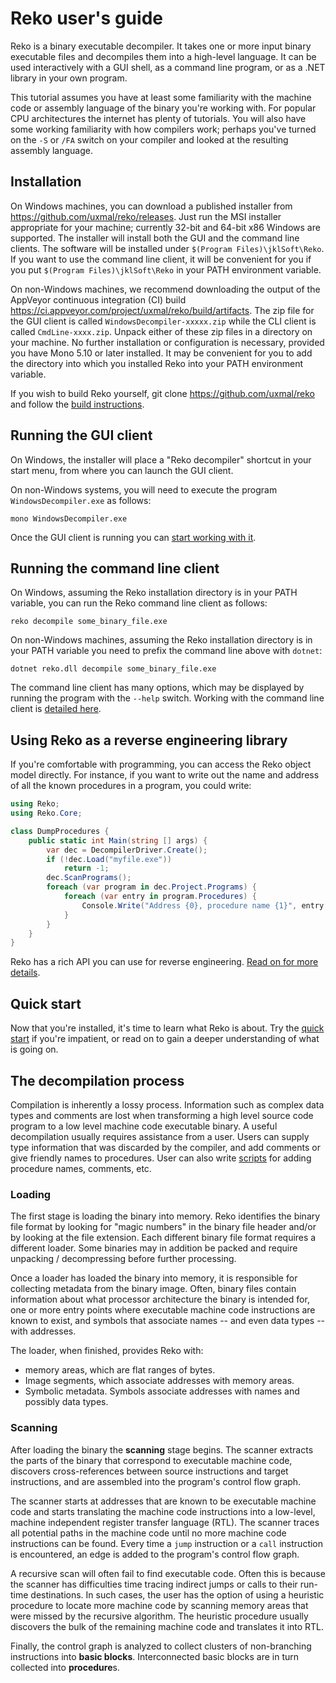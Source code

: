 # Reko user's guide
Reko is a binary executable decompiler. It takes one or more input binary executable files and decompiles them into a high-level language. It can be used interactively with a GUI shell, as a command line program, or as a .NET library in your own program.

This tutorial assumes you have at least some familiarity with the machine code or assembly language of the binary you're working with. For popular CPU architectures the internet has plenty of tutorials. You will also have some working familiarity with how compilers work; perhaps you've turned on the `-S` or `/FA` switch on your compiler and looked at the resulting assembly language. 

## Installation
On Windows machines, you can download a published installer from https://github.com/uxmal/reko/releases. Just run the MSI installer appropriate for your machine; currently 32-bit and 64-bit x86 Windows are supported. The installer will install both the GUI and the command line clients. The software will be installed under `$(Program Files)\jklSoft\Reko`. If you want to use the command line client, it will be convenient for you if you put `$(Program Files)\jklSoft\Reko` in your PATH environment variable.

On non-Windows machines, we recommend downloading the output of the AppVeyor continuous integration (CI) build https://ci.appveyor.com/project/uxmal/reko/build/artifacts. The zip file for the GUI client is called `WindowsDecompiler-xxxxx.zip` while the CLI client is called `CmdLine-xxxx.zip`. Unpack either of these zip files in a directory on your machine. No further installation or configuration is necessary, provided you have Mono 5.10 or later installed. It may be convenient for you to add the directory into which you installed Reko into your PATH environment variable.

If you wish to build Reko yourself, git clone https://github.com/uxmal/reko and follow the [build instructions](../build.md).

## Running the GUI client
On Windows, the installer will place a "Reko decompiler" shortcut in your start menu, from where you can launch the GUI client.

On non-Windows systems, you will need to execute the program `WindowsDecompiler.exe` as follows:
```
mono WindowsDecompiler.exe
```
Once the GUI client is running you can [start working with it](gui.md).

## Running the command line client
On Windows, assuming the Reko installation directory is in your PATH variable, you can run the Reko command line client as follows:
```
reko decompile some_binary_file.exe
```
On non-Windows machines, assuming the Reko installation directory is in your PATH variable you need to prefix the command line above with `dotnet`:
```
dotnet reko.dll decompile some_binary_file.exe
```
The command line client has many options, which may be displayed by running the program with the `--help` switch. Working with the command line client is [detailed here](cli.md).

## Using Reko as a reverse engineering library
If you're comfortable with programming, you can access the Reko object model directly. For instance, if you want to write out the name and address of all the known procedures in a program, you could write:
```C#
using Reko;
using Reko.Core;

class DumpProcedures {
    public static int Main(string [] args) {
        var dec = DecompilerDriver.Create();
        if (!dec.Load("myfile.exe"))
            return -1;
        dec.ScanPrograms();
        foreach (var program in dec.Project.Programs) {
            foreach (var entry in program.Procedures) {
                Console.Write("Address {0}, procedure name {1}", entry.Key, entry.Value);
            }
        }
    }
}
```

Reko has a rich API you can use for reverse engineering. [Read on for more details](api.md).


## Quick start
Now that you're installed, it's time to learn what Reko is about. Try the [quick start](quickstart.md) if you're impatient, or read on to gain a deeper understanding of what is going on.

## The decompilation process
Compilation is inherently a lossy process. Information such as complex data types and comments are lost when transforming a high level source code program to a low level machine code executable binary. A useful decompilation usually requires assistance from a user. Users can supply type information that was discarded by the compiler, and add comments or give friendly names to procedures.
User can also write [scripts](scripting.md) for adding procedure names, comments, etc.

### Loading
The first stage is loading the binary into memory. Reko identifies the binary file format by looking for "magic numbers" in the binary file header and/or by looking at the file extension. Each different binary file format requires a different loader. Some binaries may in addition be packed and require unpacking / decompressing before further processing.

Once a loader has loaded the binary into memory, it is responsible for collecting metadata from the binary image. Often, binary files contain information about what processor architecture the binary is intended for, one or more entry points where executable machine code instructions are known to exist, and symbols that associate names -- and even data types -- with addresses.

The loader, when finished, provides Reko with:
* memory areas, which are flat ranges of bytes.
* Image segments, which associate addresses with memory areas.
* Symbolic metadata. Symbols associate addresses with names and possibly data types.

### Scanning
After loading the binary the **scanning** stage begins. The scanner extracts the parts of the binary that correspond to executable machine code, discovers cross-references between source instructions and target instructions, and are assembled into the program's control flow graph.

The scanner starts at addresses that are known to be executable machine code and starts translating the machine code instructions into a low-level, machine independent register transfer language (RTL). The scanner traces all potential paths in the machine code until no more machine code instructions can be found. Every time a `jump` instruction or a `call` instruction is encountered, an edge is added to the program's control flow graph.

A recursive scan will often fail to find executable code. Often this is because the scanner has difficulties time tracing indirect jumps or calls to their run-time destinations. In such cases, the user has the option of using a heuristic procedure to locate more machine code by scanning memory areas that were missed by the recursive algorithm. The heuristic procedure usually discovers the bulk of the remaining machine code and translates it into RTL.

Finally, the control graph is analyzed to collect clusters of non-branching instructions into **basic blocks**. Interconnected basic blocks are in turn collected into **procedure**s.

